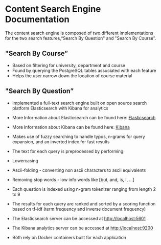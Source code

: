 # Content Search Engine Documentation
The content search engine is composed of two different implementations for the two search features,“Search By Question" and "Search By Course”.

## "Search By Course”
-  Based on filtering for university, department and course
-  Found by querying the PostgreSQL tables associated with each feature
-  Helps the user narrow down the location of course material
## "Search By Question”
-  Implemented a full-text search engine built on open source search platform Elasticsearch with Kibana for analytics

-  More Information about Elasticsearch can be found here: [Elasticsearch](https://www.elastic.co/)

-  More Information about Kibana can be found here: [Kibana](https://www.elastic.co/kibana/)

-  Makes use of fuzzy searching to handle typos, n-grams for query expansion, and an inverted index for fast results

-  The text for each query is preprocessed by performing

-  Lowercasing
  -  Ascii-folding - converting non ascii characters to ascii equivalents
  -  Removing stop words - low info words like \[but, and, is, I, ...\]

-  Each question is indexed using n-gram tokenizer ranging from length 2 to 9

-  The results for each query are ranked and sorted by a scoring function based on tf-idf (term frequency and inverse document frequency)

-  The Elasticsearch server can be accessed at [http://localhost:5601](http://localhost:5601)

-  The Kibana analytics server can be accessed at [http://localhost:9200](http://localhost:9200)

-  Both rely on Docker containers built for each application
